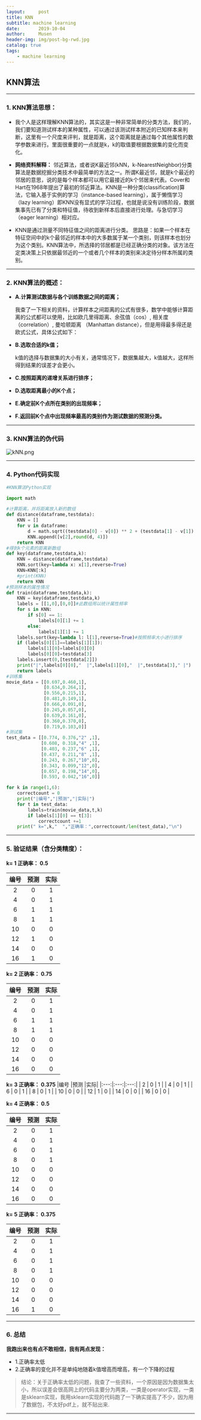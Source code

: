 ```yaml
---
layout:     post
title: KNN
subtitle: machine learning
date:       2019-10-04
author:     Musen
header-img: img/post-bg-rwd.jpg
catalog: true
tags:
    - machine learning
---
```

<script type="text/x-mathjax-config"> MathJax.Hub.Config({ tex2jax: { inlineMath: [ ['$','$'], ['\\(','\\)'] ], processEscapes: true } }); </script> <script type="text/javascript" async src="//cdn.mathjax.org/mathjax/latest/MathJax.js?config=TeX-MML-AM_CHTML"> </script>

## KNN算法

---

### **1. KNN算法思想：**

- 我个人是这样理解KNN算法的，其实这是一种非常简单的分类方法，我们的，我们要知道测试样本的某种属性，可以通过该测试样本附近的已知样本来判断，这里有一个尺度来评判，就是距离，这个距离就是通过每个其他属性的数学参数来进行。里面很重要的一点就是k，k的取值要根据数据集的变化而变化。
  
- **网络资料解释：** 邻近算法，或者说K最近邻(kNN，k-NearestNeighbor)分类算法是数据挖掘分类技术中最简单的方法之一。所谓K最近邻，就是k个最近的邻居的意思，说的是每个样本都可以用它最接近的k个邻居来代表。Cover和Hart在1968年提出了最初的邻近算法。KNN是一种分类(classification)算法，它输入基于实例的学习（instance-based learning），属于懒惰学习（lazy learning）即KNN没有显式的学习过程，也就是说没有训练阶段，数据集事先已有了分类和特征值，待收到新样本后直接进行处理。与急切学习（eager learning）相对应。
  
- KNN是通过测量不同特征值之间的距离进行分类。 
思路是：如果一个样本在特征空间中的k个最邻近的样本中的大多数属于某一个类别，则该样本也划分为这个类别。KNN算法中，所选择的邻居都是已经正确分类的对象。该方法在定类决策上只依据最邻近的一个或者几个样本的类别来决定待分样本所属的类别。

---

###  **2. KNN算法的概述：**
- **A.计算测试数据与各个训练数据之间的距离；**
  
  我查了一下相关的资料，计算样本之间距离的公式有很多，数学中能够计算距离的公式都可以使用，比如欧几里得距离、余弦值（cos）, 相关度 （correlation）, 曼哈顿距离 （Manhattan distance），但是用得最多得还是欧式公式，具体公式如下：
 
- **B.选取合适的k值；**

  k值的选择与数据集的大小有关，通常情况下，数据集越大，k值越大，这样所得到结果的误差才会更小。

- **C.按照距离的递增关系进行排序；**
- **D.选取距离最小的K个点；**
- **E.确定前K个点所在类别的出现频率；**
- **F.返回前K个点中出现频率最高的类别作为测试数据的预测分类。**
  
---

### **3. KNN算法的伪代码**

![kNN.png](https://raw.githubusercontent.com/Musenming/musenming.github.io/master/img/kNN.png) 

---

### **4. Python代码实现**

```python
#KNN算法Python实现

import math

#计算距离，并将距离放入新的数组
def distance(dataframe,testdata):
    KNN = []
    for v in dataframe:
        d = math.sqrt((testdata[0] - v[0]) ** 2 + (testdata[1] - v[1]) ** 2)
        KNN.append([v[2],round(d, 4)])
    return KNN
#得到k个元素的距离新数组
def key(dataframe,testdata,k):
    KNN = distance(dataframe,testdata)
    KNN.sort(key=lambda x: x[1],reverse=True)
    KNN=KNN[:k]
    #print(KNN)
    return KNN
#预测样本的属性情况
def train(dataframe,testdata,k):
    KNN = key(dataframe,testdata,k)
    labels = [[1,0],[0,0]]#此数组用以统计属性频率
    for s in KNN:
        if s[0] == 1:
            labels[0][1] += 1
        else:
            labels[1][1] += 1
    labels.sort(key=lambda l: l[1],reverse=True)#按照频率大小进行排序
    if (labels[0][1]==labels[1][1]):
        labels[1][0]=labels[0][0]
        labels[0][0]=testdata[3]
    labels.insert(0,[testdata[2]]) 
    print("|",labels[0][0],"  |",labels[1][0],"  |",testdata[3]," |")
    return labels 
#训练集
movie_data = [[0.697,0.460,1],
              [0.634,0.264,1],
              [0.556,0.215,1],
              [0.481,0.149,1],
              [0.666,0.091,0],
              [0.245,0.057,0],
              [0.639,0.161,0],
              [0.360,0.370,0],
              [0.719,0.103,0]]
#测试集
test_data = [[0.774, 0.376,"2" ,1],
             [0.608, 0.318,"4" ,1],
             [0.403, 0.237,"6" ,1],
             [0.437, 0.211,"8" ,1],
             [0.243, 0.267,"10",0],
             [0.343, 0.099,"12",0],
             [0.657, 0.198,"14",0],
             [0.593, 0.042,"16",0]]

for k in range(1,6):
    correctcount = 0
    print("|编号","|预测","|实际|")
    for t in test_data:
        labels=train(movie_data,t,k)
        if labels[1][0] == t[3]:            
            correctcount +=1
    print(" k=",k,"  ","正确率：",correctcount/len(test_data),"\n")
```

---

### **5. 验证结果（含分类精度）：**

**k= 1    正确率： 0.5**

|编号 |预测 |实际|
|:---:|:---:|:---:|
| 2   | 0   | 1  |
| 4   | 0   | 1  |
| 6   | 1   | 1  |
| 8   | 1   | 1  |
| 10   | 0   | 0  |
| 12   | 1   | 0  |
| 14   | 0   | 0  |
| 16   | 1   | 0  |

**k= 2    正确率： 0.75** 

|编号 |预测 |实际|
|:---:|:---:|:---:|
| 2   | 0   | 1  |
| 4   | 0   | 1  |
| 6   | 1   | 1  |
| 8   | 1   | 1  |
| 10   | 0   | 0  |
| 12   | 0   | 0  |
| 14   | 0   | 0  |
| 16   | 0   | 0  |

**k= 3    正确率： 0.375**
|编号 |预测 |实际|
|:---:|:---:|:---:|
| 2   | 0   | 1  |
| 4   | 0   | 1  |
| 6   | 0   | 1  |
| 8   | 0   | 1  |
| 10   | 0   | 0  |
| 12   | 1   | 0  |
| 14   | 0   | 0  |
| 16   | 0   | 0  |


**k= 4    正确率： 0.5** 

|编号 |预测 |实际|
|:---:|:---:|:---:|
| 2   | 0   | 1  |
| 4   | 0   | 1  |
| 6   | 0   | 1  |
| 8   | 0   | 1  |
| 10   | 0   | 0  |
| 12   | 0   | 0  |
| 14   | 0   | 0  |
| 16   | 0   | 0  | 

**k= 5    正确率： 0.375**

|编号 |预测 |实际|
|:---:|:---:|:---:|
| 2   | 0   | 1  |
| 4   | 0   | 1  |
| 6   | 0   | 1  |
| 8   | 0   | 1  |
| 10   | 0   | 0  |
| 12   | 0   | 0  |
| 14   | 0   | 0  |
| 16   | 1   | 0  |

---

### **6. 总结**

**我跑出来也有点不敢相信，我有两点发现：**
- 1.正确率太低
- 2.正确率的变化并不是单纯地随着k值增高而增高，有一个下降的过程

> 结论：关于正确率太低的问题，我查了一些资料，一个原因是因为数据集太小，所以误差会很高网上的代码主要分为两类，一类是operator实现，一类是sklearn实现，我用sklearn实现的代码跑了一下确实提高了不少，因为用了数据包，不太好pdf上，就不贴出来.

---
